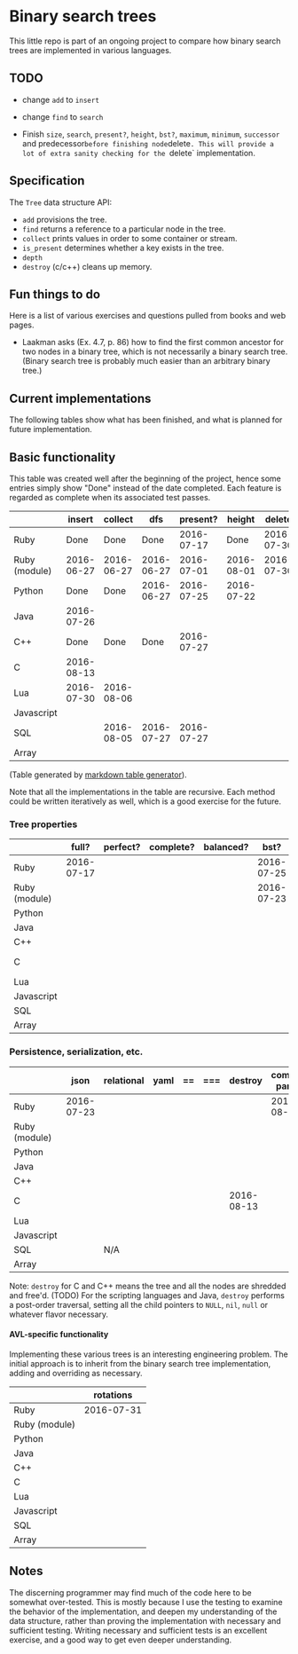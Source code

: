 # Binary search trees

This little repo is part of an ongoing project to compare
how binary search trees are implemented in various languages.

## TODO

* change `add` to `insert`
* change `find` to `search`

* Finish `size`, `search`, `present?`, `height`, `bst?`, `maximum`, `minimum`, `successor` and
  predecessor` before finishing node `delete`. This will provide a lot
of extra sanity checking for the `delete` implementation.

## Specification

The `Tree` data structure API:

* `add` provisions the tree.
* `find` returns a reference to a particular node in the tree.
* `collect` prints values in order to some container or stream.
* `is_present` determines whether a key exists in the tree.
* `depth`
* `destroy` (c/c++) cleans up memory.


## Fun things to do

Here is a list of various exercises and questions pulled from books and
web pages.

* Laakman asks (Ex. 4.7, p. 86) how to find the first common ancestor for
two nodes in a binary tree, which is not necessarily a binary search
tree. (Binary search tree is probably much easier than an arbitrary
binary tree.)


## Current implementations

The following tables show what has been finished, and what is planned
for future implementation.

## Basic functionality

This table was created well after the beginning of the project, hence some
entries simply show "Done" instead of the date completed. Each feature is
regarded as complete when its associated test passes.

|               | insert     | collect    | dfs        | present?   | height     | delete     | maximum    | minimum    |
|---            |---         |---         |---         |---         |---         |---         |---         |---         |
| Ruby          | Done       | Done       | Done       | 2016-07-17 | Done       | 2016-07-30 | 2016-07-05 | 2016-07-05 |
| Ruby (module) | 2016-06-27 | 2016-06-27 | 2016-06-27 | 2016-07-01 | 2016-08-01 | 2016-07-30 | 2016-06-28 | 2016-06-28 |
| Python        | Done       | Done       | 2016-06-27 | 2016-07-25 | 2016-07-22 |            | 2016-07-17 | 2016-07-17 |
| Java          | 2016-07-26 |            |            |            |            |            |            |            |
| C++           | Done       | Done       | Done       | 2016-07-27 |            |            | 2016-07-26 | 2016-07-26 |
| C             | 2016-08-13 |            |            |            |            |            |            |            |
| Lua           | 2016-07-30 | 2016-08-06 |            |            |            |            |            |            |
| Javascript    |            |            |            |            |            |            |            |            |
| SQL           |            | 2016-08-05 | 2016-07-27 | 2016-07-27 |            |            | 2016-07-28 | 2016-07-28 |
| Array         |            |            |            |            |            |            |            |            |


(Table generated by [markdown table generator](http://www.tablesgenerator.com/markdown_tables)).

Note that all the implementations in the table are recursive. Each method could
be written iteratively as well, which is a good exercise for the future.

### Tree properties

|               | full?      | perfect? | complete? | balanced?  | bst?       | size       | successor | predecessor |
|---------------|-------     |----------|-----------|----------- |---         |---         |---        |---          |
| Ruby          | 2016-07-17 |          |           |            | 2016-07-25 | Done       |           |             |
| Ruby (module) |            |          |           |            | 2016-07-23 | 2016-07-23 |           |             |
| Python        |            |          |           |            |            |            |           |             |
| Java          |            |          |           |            |            |            |           |             |
| C++           |            |          |           |            |            |            |           |             |
| C             |            |          |           |            |            | 2016-08-13 |           |             |
| Lua           |            |          |           |            |            |            |           |             |
| Javascript    |            |          |           |            |            |            |           |             |
| SQL           |            |          |           |            |            |            |           |             |
| Array         |            |          |           |            |            |            |           |             |


### Persistence, serialization, etc.

|               | json       | relational | yaml       | ==     | ===  | destroy    | common parent |
|---            |---         |---         |---         |---     |---   |---         |---            |
| Ruby          | 2016-07-23 |            |            |        |      |            | 2016-08-04    |
| Ruby (module) |            |            |            |        |      |            |
| Python        |            |            |            |        |      |            |
| Java          |            |            |            |        |      |            |
| C++           |            |            |            |        |      |            |
| C             |            |            |            |        |      | 2016-08-13 |
| Lua           |            |            |            |        |      |            |
| Javascript    |            |            |            |        |      |            |
| SQL           |            | N/A        |            |        |      |            |
| Array         |            |            |            |        |      |            |


Note: `destroy` for C and C++ means the tree and all the nodes are
shredded and free'd. (TODO) For the scripting languages and Java, `destroy`
performs a post-order traversal, setting all the child pointers to
`NULL`, `nil`, `null` or whatever flavor necessary.

#### AVL-specific functionality

Implementing these various trees is an interesting engineering problem.
The initial approach is to inherit from the binary search tree
implementation, adding and overriding as necessary.

|               | rotations  |
|---            |---         |
| Ruby          | 2016-07-31 |
| Ruby (module) |            |
| Python        |            |
| Java          |            |
| C++           |            |
| C             |            |
| Lua           |            |
| Javascript    |            |
| SQL           |            |
| Array         |            |



## Notes

The discerning programmer may find much of the code here to be somewhat
over-tested. This is mostly because I use the testing to examine the
behavior of the implementation, and deepen my understanding of the data
structure, rather than proving the implementation with necessary and
sufficient testing. Writing necessary and sufficient tests is an
excellent exercise, and a good way to get even deeper understanding.

